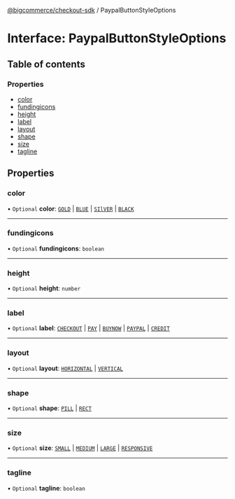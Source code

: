 [@bigcommerce/checkout-sdk](../README.md) / PaypalButtonStyleOptions

# Interface: PaypalButtonStyleOptions

## Table of contents

### Properties

- [color](PaypalButtonStyleOptions.md#color)
- [fundingicons](PaypalButtonStyleOptions.md#fundingicons)
- [height](PaypalButtonStyleOptions.md#height)
- [label](PaypalButtonStyleOptions.md#label)
- [layout](PaypalButtonStyleOptions.md#layout)
- [shape](PaypalButtonStyleOptions.md#shape)
- [size](PaypalButtonStyleOptions.md#size)
- [tagline](PaypalButtonStyleOptions.md#tagline)

## Properties

### color

• `Optional` **color**: [`GOLD`](../enums/PaypalButtonStyleColorOption.md#gold) \| [`BLUE`](../enums/PaypalButtonStyleColorOption.md#blue) \| [`SIlVER`](../enums/PaypalButtonStyleColorOption.md#silver) \| [`BLACK`](../enums/PaypalButtonStyleColorOption.md#black)

___

### fundingicons

• `Optional` **fundingicons**: `boolean`

___

### height

• `Optional` **height**: `number`

___

### label

• `Optional` **label**: [`CHECKOUT`](../enums/PaypalButtonStyleLabelOption.md#checkout) \| [`PAY`](../enums/PaypalButtonStyleLabelOption.md#pay) \| [`BUYNOW`](../enums/PaypalButtonStyleLabelOption.md#buynow) \| [`PAYPAL`](../enums/PaypalButtonStyleLabelOption.md#paypal) \| [`CREDIT`](../enums/PaypalButtonStyleLabelOption.md#credit)

___

### layout

• `Optional` **layout**: [`HORIZONTAL`](../enums/PaypalButtonStyleLayoutOption.md#horizontal) \| [`VERTICAL`](../enums/PaypalButtonStyleLayoutOption.md#vertical)

___

### shape

• `Optional` **shape**: [`PILL`](../enums/PaypalButtonStyleShapeOption.md#pill) \| [`RECT`](../enums/PaypalButtonStyleShapeOption.md#rect)

___

### size

• `Optional` **size**: [`SMALL`](../enums/PaypalButtonStyleSizeOption.md#small) \| [`MEDIUM`](../enums/PaypalButtonStyleSizeOption.md#medium) \| [`LARGE`](../enums/PaypalButtonStyleSizeOption.md#large) \| [`RESPONSIVE`](../enums/PaypalButtonStyleSizeOption.md#responsive)

___

### tagline

• `Optional` **tagline**: `boolean`
